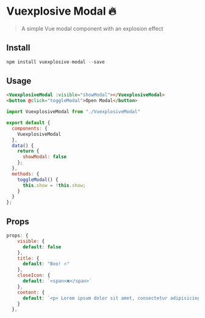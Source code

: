 # Vuexplosive Modal 🔥

> A simple Vue modal component with an explosion effect

## Install

```js
npm install vuexplosive-modal --save
```

## Usage

```html
<VuexplosiveModal :visible="showModal"></VuexplosiveModal> 
<button @click="toggleModal">Open Modal</button>
```

```js
import VuexplosiveModal from "./VuexplosiveModal"

export default {
  components: {
    VuexplosiveModal
  },
  data() {
    return {
      showModal: false
    };
  },
  methods: {
    toggleModal() {
      this.show = !this.show;
    }
  }
};
```


## Props

```js
props: {
    visible: {
      default: false
    },
    title: {
      default: "Boo! 🔥"
    },
    closeIcon: {
      default: `<span>❌</span>`
    },
    content: {
      default: `<p> Lorem ipsum dolor sit amet, consectetur adipisicing elit. Eveniet a tenetur delectus reprehenderit, omnis doloremque at earum officia unde sequi accusantium corporis praesentium deserunt laboriosam dignissimos voluptatum culpa molestiae ullam. 👻</p>`
    }
  },
```
